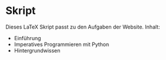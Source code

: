 # Skript

Dieses LaTeX Skript passt zu den Aufgaben der Website. Inhalt:

- Einführung
- Imperatives Programmieren mit Python
- Hintergrundwissen
